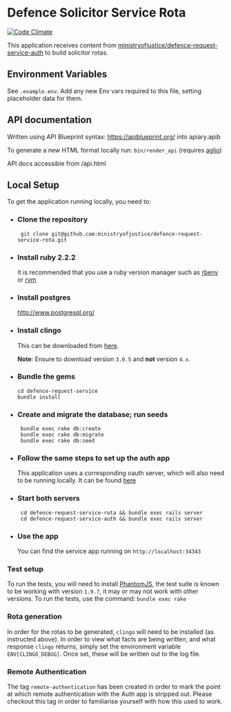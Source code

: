 # Defence Solicitor Service Rota
[![Code
Climate](https://codeclimate.com/github/ministryofjustice/defence-request-service-rota/badges/gpa.svg)](https://codeclimate.com/github/ministryofjustice/defence-request-service-rota)

This application receives content from
[ministryofjustice/defence-request-service-auth](https://github.com/ministryofjustice/defence-request-service)
to build solicitor rotas.

## Environment Variables

See `.example.env`. Add any new Env vars required to this file, setting
placeholder data for them.

## API documentation
Written using API Blueprint syntax: https://apiblueprint.org/ into apiary.apib

To generate a new HTML format locally run: ```bin/render_api```
(requires [aglio](https://github.com/danielgtaylor/aglio))

API docs accessible from /api.html

## Local Setup

To get the application running locally, you need to:

 * ### Clone the repository
 	``` git clone git@github.com:ministryofjustice/defence-request-service-rota.git```

 * ### Install ruby 2.2.2
 	It is recommended that you use a ruby version manager such as [rbenv](http://rbenv.org/) or [rvm](https://rvm.io/)

 * ### Install postgres
 	http://www.postgresql.org/
 	
 * ### Install clingo
 	This can be downloaded from [here](http://sourceforge.net/projects/potassco/files/clingo/).
 	
  	**Note**: Ensure to download version `3.0.5` and **not** version `4.x`.

 * ### Bundle the gems
       cd defence-request-service
       bundle install

 * ### Create and migrate the database; run seeds

 		bundle exec rake db:create
 		bundle exec rake db:migrate
 		bundle exec rake db:seed

 * ### Follow the same steps to set up the auth app

 	This application uses a corresponding oauth server, which will also need to be running locally. It can be found [here](https://github.com/ministryofjustice/defence-request-service-auth)

 * ### Start both servers

 		cd defence-request-service-rota && bundle exec rails server
 		cd defence-request-service-auth && bundle exec rails server

 * ### Use the app

 	You can find the service app running on `http://localhost:34343`

### Test setup

To run the tests, you will need to install [PhantomJS](http://phantomjs.org/), the test suite is known to be working with version `1.9.7`, it may or may not work with other versions. To run the tests, use the command: ```bundle exec rake```

### Rota generation

In order for the rotas to be generated, ```clingo``` will need to be installed (as instructed above). In order to
view what facts are being written, and what response ```clingo``` returns, simply set the environment variable
```ENV[CLINGO_DEBUG]```. Once set, these will be written out to the log file.

### Remote Authentication

The tag `remote-authentication` has been created in order to mark the point at which remote authentication
with the Auth app is stripped out. Please checkout this tag in order to familiarise yourself with how this
used to work.


